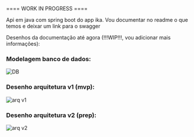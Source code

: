 ==== WORK IN PROGRESS ====

Api em java com spring boot do app ika. Vou documentar no readme o que temos e deixar um link para o swagger


Desenhos da documentação até agora (!!!WIP!!!, vou adicionar mais informações):

<h3>Modelagem banco de dados:</h3>

![DB](https://github.com/user-attachments/assets/fc89739f-f8bd-4289-8017-a2504038b470)
<br><h3>Desenho arquitetura v1 (mvp):</h3>
![arq v1](https://github.com/user-attachments/assets/32673196-a5fe-44de-85f3-20b45a49afca)
<br><h3>Desenho arquitetura v2 (prep):</h3>
![arq v2](https://github.com/user-attachments/assets/be4c8eca-b9a4-4f84-8f53-a26df65da642)
